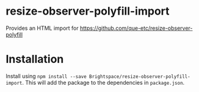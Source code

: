 # resize-observer-polyfill-import
Provides an HTML import for https://github.com/que-etc/resize-observer-polyfill

# Installation
Install using `npm install --save Brightspace/resize-observer-polyfill-import`. This will add the package to the dependencies in `package.json`.
